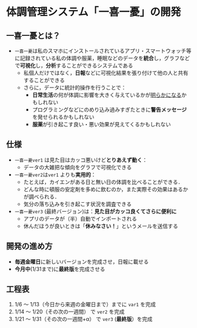# 体調管理システム「一喜一憂」の開発
 
## 一喜一憂とは？
  - `一喜一憂`は私のスマホにインストールされているアプリ・スマートウォッチ等に記録されている私の体調や服薬，睡眠などのデータを**統合**し，グラフなどで**可視化**し，**分析**することができるシステムである
      - 私個人だけではなく，**日報**などに可視化結果を張り付けて他の人と共有することができる
      - さらに，データに統計的操作を行うことで：
          - **日常生活**の何が体調に影響を大きく与えているかが[明らかになる](https://watawa.atlassian.net/browse/WT-3)かもしれない
          - プログラミングなどにのめり込み過みすぎたときに**警告メッセージ**を発せられるかもしれない
          - **服薬**が引き起こす良い・悪い効果が見えてくるかもしれない
## 仕様
  - `一喜一憂ver1` は見た目はカッコ悪いけど**とりあえず動く**：
      - データの大雑把な傾向をグラフで可視化できる
  - `一喜一憂ver2`は`ver1` よりも**実用的**：
      - たとえば，カイエンがある日と無い日の体調を比べることができる．
      - どんな時に頓服の安定剤を多めに飲むのか，また実際その効果はあるかが調べられる．
      - 気分の落ち込みを引き起こす状況を調査できる
  - `一喜一憂ver3` (最終バージョン)は：**見た目がカッコ良くてさらに便利に**
      - アプリのデータが（半）自動でインポートされる
      - 休んだほうが良いときは「**休みなさい！**」というメールを送信する
## 開発の進め方
  - **毎週金曜日**に新しいバージョンを完成させ，日報に載せる
  - **今月中**(1/31まで)に**最終版**を完成させる
## 工程表
  1. 1/6  ～ 1/13（今日から来週の金曜日まで）までに `var1` を完成 
  2. 1/14 ～ 1/20（その次の一週間） で `ver2` を完成
  3. 1/21 ～ 1/31（その次の一週間+α）  で `ver3` (**最終版**）を完成
